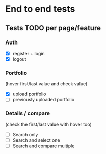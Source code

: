 # End to end tests

## Tests TODO per page/feature

### Auth
- [x] register + login
- [x] logout

### Portfolio
(hover first/last value and check value)
- [x] upload portfolio
- [ ] previously uploaded portfolio

### Details / compare
(check the first/last value with hover too)
- [ ] Search only
- [ ] Search and select one
- [ ] Search and compare multiple
